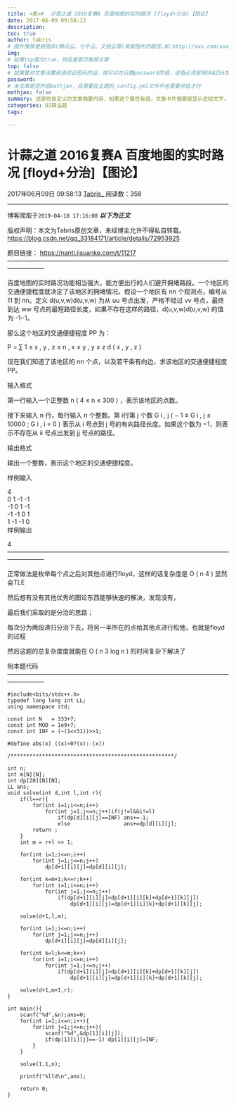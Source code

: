 ```yaml
---
title: <原>#  计蒜之道 2016复赛A 百度地图的实时路况 [floyd+分治]【图论】
date: 2017-06-09 09:58:13
description:
toc: true
author: tabris
# 图片推荐使用图床(腾讯云、七牛云、又拍云等)来做图片的路径.如:http://xxx.com/xxx.jpg
img: 
# 如果top值为true，则会是首页推荐文章
top: false
# 如果要对文章设置阅读验证密码的话，就可以在设置password的值，该值必须是用SHA256加密后的密码，防止被他人识破
password: 
# 本文章是否开启mathjax，且需要在主题的_config.yml文件中也需要开启才行
mathjax: false
summary: 这是你自定义的文章摘要内容，如果这个属性有值，文章卡片摘要就显示这段文字，否则程序会自动截取文章的部分内容作为摘要
categories: OJ算法题
tags:

---
```





#  计蒜之道 2016复赛A 百度地图的实时路况 [floyd+分治]【图论】

2017年06月09日 09:58:13  [ Tabris_ ](https://me.csdn.net/qq_33184171) 阅读数：358


--- 
 博客爬取于`2019-04-18 17:16:08`
***以下为正文***

版权声明：本文为Tabris原创文章，未经博主允许不得私自转载。
https://blog.csdn.net/qq_33184171/article/details/72953925

题目链接： [ https://nanti.jisuanke.com/t/11217
](https://nanti.jisuanke.com/t/11217)  
——————————————————————————————————————————

百度地图的实时路况功能相当强大，能方便出行的人们避开拥堵路段。一个地区的交通便捷程度就决定了该地区的拥堵情况。假设一个地区有 nn 个观测点，编号从 11
到 nn。定义 d(u,v,w)d(u,v,w) 为从 uu 号点出发，严格不经过 vv 号点，最终到达 ww
号点的最短路径长度，如果不存在这样的路径，d(u,v,w)d(u,v,w) 的值为 -1−1。

那么这个地区的交通便捷程度 PP 为：

P  =  ∑  1  ≤  x  ,  y  ,  z  ≤  n  ,  x  ≠  y  ,  y  ≠  z  d  (  x  ,  y  ,
z  )

现在我们知道了该地区的 nn 个点，以及若干条有向边，求该地区的交通便捷程度 PP。

输入格式

第一行输入一个正整数  n  (  4  ≤  n  ≤  300  )  ，表示该地区的点数。

接下来输入 n 行，每行输入 n 个整数。第 i行第 j 个数  G  i  ,  j  (  −  1  ≤  G  i  ,  j  ≤  10000
;  G  i  ,  i  =  0  )  表示从 i 号点到 j 号的有向路径长度。如果这个数为 −1，则表示不存在从 ii 号点出发到 jj
号点的路径。

输出格式

输出一个整数，表示这个地区的交通便捷程度。

样例输入

4  
0 1 -1 -1  
-1 0 1 -1   
-1 -1 0 1   
1 -1 -1 0  
样例输出

4  
——————————————————————————————————————————

正常做法是枚举每个点之后对其他点进行floyd，这样的话复杂度是  O  (  n  4  )  显然会TLE

然后想有没有其他优秀的图论东西能够快速的解决，发现没有，

最后我们采取的是分治的思路；

每次分为两段递归分治下去，将另一半所在的点给其他点进行松弛，也就是floyd的过程

然后这题的总复杂度度就能在  O  (  n  3  log  n  )  的时间复杂下解决了

附本题代码  
——————————————————————————————————————————

    
    
    #include<bits/stdc++.h>
    typedef long long int LL;
    using namespace std;
    
    const int N   = 333+7;
    const int MOD = 1e9+7;
    const int INF = (~(1<<31))>>1;
    
    #define abs(x) ((x)>0?(x):-(x))
    
    /****************************************************/
    
    int n;
    int m[N][N];
    int dp[20][N][N];
    LL ans;
    void solve(int d,int l,int r){
        if(l==r){
            for(int i=1;i<=n;i++)
                for(int j=1;j<=n;j++)if(j!=l&&i!=l)
                    if(dp[d][i][j]==INF) ans+=-1;
                    else                 ans+=dp[d][i][j];
            return ;
        }
        int m = r+l >> 1;
    
        for(int i=1;i<=n;i++)
            for(int j=1;j<=n;j++)
                dp[d+1][i][j]=dp[d][i][j];
    
        for(int k=m+1;k<=r;k++)
            for(int i=1;i<=n;i++)
                for(int j=1;j<=n;j++)
                    if(dp[d+1][i][j]>dp[d+1][i][k]+dp[d+1][k][j])
                        dp[d+1][i][j]=dp[d+1][i][k]+dp[d+1][k][j];
    
        solve(d+1,l,m);
    
        for(int i=1;i<=n;i++)
            for(int j=1;j<=n;j++)
                dp[d+1][i][j]=dp[d][i][j];
    
        for(int k=l;k<=m;k++)
            for(int i=1;i<=n;i++)
                for(int j=1;j<=n;j++)
                    if(dp[d+1][i][j]>dp[d+1][i][k]+dp[d+1][k][j])
                        dp[d+1][i][j]=dp[d+1][i][k]+dp[d+1][k][j];
    
        solve(d+1,m+1,r);
    }
    
    int main(){
        scanf("%d",&n);ans=0;
        for(int i=1;i<=n;i++){
            for(int j=1;j<=n;j++){
                scanf("%d",&dp[1][i][j]);
                if(dp[1][i][j]==-1) dp[1][i][j]=INF;
            }
        }
    
        solve(1,1,n);
    
        printf("%lld\n",ans);
    
        return 0;
    }
    

